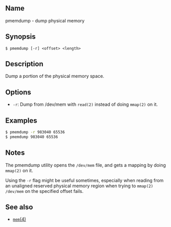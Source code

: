 ## Name

pmemdump - dump physical memory

## Synopsis

```**sh
$ pmemdump [-r] <offset> <length>
```

## Description

Dump a portion of the physical memory space.

## Options

-   `-r`: Dump from /dev/mem with `read(2)` instead of doing `mmap(2)` on it.

## Examples

```sh
$ pmemdump -r 983040 65536
$ pmemdump 983040 65536
```

## Notes

The pmemdump utility opens the `/dev/mem` file, and gets a mapping by doing `mmap(2)`
on it.

Using the `-r` flag might be useful sometimes, especially when reading from an unaligned
reserved physical memory region when trying to `mmap(2)` `/dev/mem` on the specified
offset fails.

## See also

-   [`mem`(4)](help://man/4/mem)
